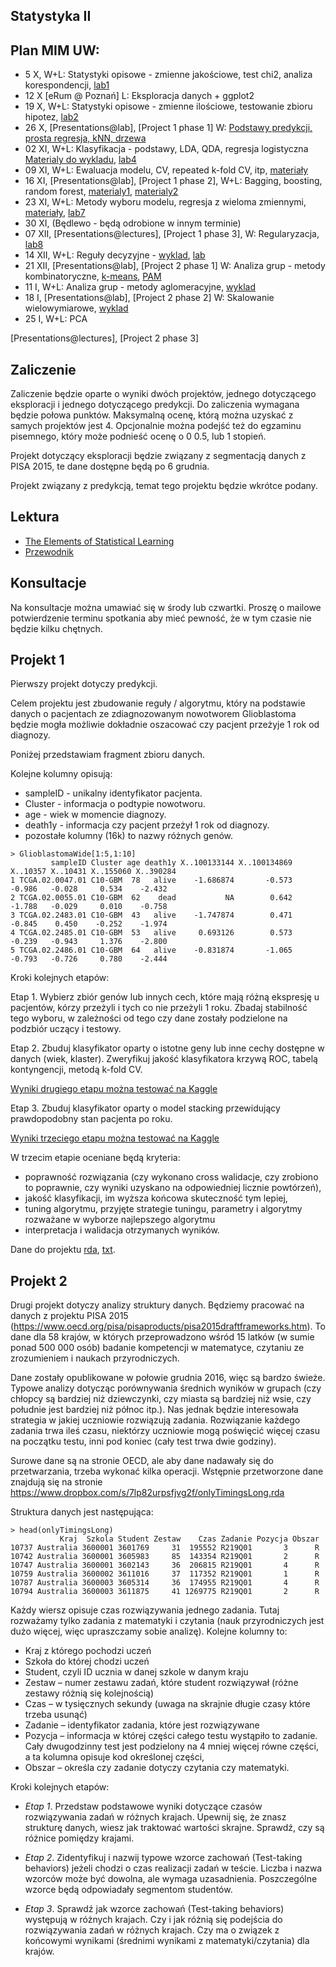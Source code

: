 Statystyka II
----------------

Plan MIM UW:
------------

* 5 X, W+L: Statystyki opisowe - zmienne jakościowe, test chi2, analiza korespondencji, [lab1](materialy/lab1.md)
* 12 X [eRum @ Poznań] L: Eksploracja danych + ggplot2
* 19 X, W+L: Statystyki opisowe - zmienne ilościowe, testowanie zbioru hipotez, [lab2](materialy/lab2.md)
* 26 X, [Presentations@lab], [Project 1 phase 1] W: [Podstawy predykcji, prosta regresja, kNN, drzewa](http://pbiecek.github.io/Przewodnik/Predykcja/drzewa_decyzyjne.html)
* 02 XI, W+L: Klasyfikacja - podstawy, LDA, QDA, regresja logistyczna [Materialy do wykladu](http://pbiecek.github.io/Przewodnik/Predykcja/predykcja.html),  [lab4](https://github.com/pbiecek/StatystykaII/blob/master/MIMUW_2017/materialy/lab3.md)
* 09 XI, W+L: Ewaluacja modelu, CV, repeated k-fold CV, itp, [materiały](http://pbiecek.github.io/Przewodnik/Predykcja/wybor_modelu.html)
* 16 XI, [Presentations@lab], [Project 1 phase 2], W+L: Bagging, boosting, random forest, [materialy1](http://pbiecek.github.io/Przewodnik/Predykcja/komitety.html), [materialy2](http://pbiecek.github.io/Przewodnik/Predykcja/ROC.html)
* 23 XI, W+L: Metody wyboru modelu, regresja z wieloma zmiennymi, [materiały](http://pbiecek.github.io/Przewodnik/Predykcja/regularyzacja.html), [lab7](https://github.com/pbiecek/StatystykaII/blob/master/MIMUW_2017/materialy/lab7.md)
* 30 XI, (Będlewo - będą odrobione w innym terminie)
* 07 XII, [Presentations@lectures], [Project 1 phase 3], W: Regularyzacja, [lab8](https://github.com/pbiecek/StatystykaII/blob/master/MIMUW_2017/materialy/lab8.md)
* 14 XII, W+L: Reguły decyzyjne - [wyklad](https://pbiecek.gitbooks.io/przewodnik/content/Analiza/beznadzoru/rules.html), [lab](https://github.com/pbiecek/StatystykaII/blob/master/MIMUW_2017/materialy/lab9.md)
* 21 XII, [Presentations@lab], [Project 2 phase 1] W: Analiza grup - metody kombinatoryczne, [k-means](https://pbiecek.gitbooks.io/przewodnik/content/Analiza/beznadzoru/kmeans.html), [PAM](https://pbiecek.gitbooks.io/przewodnik/content/Analiza/beznadzoru/pam.html)
* 11 I, W+L: Analiza grup - metody aglomeracyjne, [wyklad](https://pbiecek.gitbooks.io/przewodnik/content/Analiza/beznadzoru/agnes.html)
* 18 I, [Presentations@lab], [Project 2 phase 2] W: Skalowanie wielowymiarowe, [wyklad](https://pbiecek.gitbooks.io/przewodnik/content/Analiza/beznadzoru/mds.html)
* 25 I, W+L: PCA

[Presentations@lectures], [Project 2 phase 3] 

Zaliczenie
----------

Zaliczenie będzie oparte o wyniki dwóch projektów, jednego dotyczącego eksploracji i jednego dotyczącego predykcji.
Do zaliczenia wymagana będzie połowa punktów. Maksymalną ocenę, którą można uzyskać z samych projektów jest 4.
Opcjonalnie można podejść też do egzaminu pisemnego, który może podnieść ocenę o 0 0.5, lub 1 stopień.

Projekt dotyczący eksploracji będzie związany z segmentacją danych z PISA 2015, te dane dostępne będą po 6 grudnia.

Projekt związany z predykcją, temat tego projektu będzie wkrótce podany.

Lektura
-------

* [The Elements of Statistical Learning](http://statweb.stanford.edu/~tibs/ElemStatLearn/)
* [Przewodnik](http://pbiecek.github.io/Przewodnik/Analiza/analizadanych_z_programem_r_md.html)

Konsultacje
----------

Na konsultacje można umawiać się w środy lub czwartki. Proszę o mailowe potwierdzenie terminu spotkania aby mieć pewność, że w tym czasie nie będzie kilku chętnych.


Projekt 1
---------

Pierwszy projekt dotyczy predykcji.

Celem projektu jest zbudowanie reguły / algorytmu, który na podstawie danych o pacjentach ze zdiagnozowanym nowotworem Glioblastoma będzie mogła możliwie dokładnie oszacować czy pacjent przeżyje 1 rok od diagnozy.

Poniżej przedstawiam fragment zbioru danych. 

Kolejne kolumny opisują: 

- sampleID - unikalny identyfikator pacjenta.
- Cluster - informacja o podtypie nowotworu.
- age - wiek w momencie diagnozy.
- death1y - informacja czy pacjent przeżył 1 rok od diagnozy.
- pozostałe kolumny (16k) to nazwy różnych genów.

```
> GlioblastomaWide[1:5,1:10]
         sampleID Cluster age death1y X..100133144 X..100134869 X..10357 X..10431 X..155060 X..390284
1 TCGA.02.0047.01 C10-GBM  78   alive    -1.686874       -0.573   -0.986   -0.028     0.534    -2.432
2 TCGA.02.0055.01 C10-GBM  62    dead           NA        0.642   -1.788   -0.029     0.010    -0.758
3 TCGA.02.2483.01 C10-GBM  43   alive    -1.747874        0.471   -0.845    0.450    -0.252    -1.974
4 TCGA.02.2485.01 C10-GBM  53   alive     0.693126        0.573   -0.239   -0.943     1.376    -2.800
5 TCGA.02.2486.01 C10-GBM  64   alive    -0.831874       -1.065   -0.793   -0.726     0.780    -2.444
```
Kroki kolejnych etapów:

Etap 1. 
Wybierz zbiór genów lub innych cech, które mają różną ekspresję u pacjentów, kórzy przeżyli i tych co nie przeżyli 1 roku. Zbadaj stabilność tego wyboru, w zależności od tego czy dane zostały podzielone na podzbiór uczący i testowy.

Etap 2.
Zbuduj klasyfikator oparty o istotne geny lub inne cechy dostępne w danych (wiek, klaster). 
Zweryfikuj jakość klasyfikatora krzywą ROC, tabelą kontyngencji, metodą k-fold CV.

[Wyniki drugiego etapu można testować na Kaggle](https://inclass.kaggle.com/c/glioma-survival-predictions)

Etap 3.
Zbuduj klasyfikator oparty o model stacking przewidujący prawdopodobny stan pacjenta po roku.

[Wyniki trzeciego etapu można testować na Kaggle](https://inclass.kaggle.com/c/glioma-survival-predictions)

W trzecim etapie oceniane będą kryteria:

- poprawność rozwiązania (czy wykonano cross walidacje, czy zrobiono to poprawnie, czy wyniki uzyskano na odpowiedniej licznie powtórzeń),
- jakość klasyfikacji, im wyższa końcowa skuteczność tym lepiej,
- tuning algorytmu, przyjęte strategie tuningu, parametry i algorytmy rozważane w wyborze najlepszego algorytmu
- interpretacja i walidacja otrzymanych wyników.

Dane do projektu [rda](https://github.com/pbiecek/StatystykaII/blob/master/MIMUW_2017/materialy/GlioblastomaWide.rda), [txt](https://github.com/pbiecek/StatystykaII/blob/master/MIMUW_2017/materialy/GlioblastomaWide.txt).


Projekt 2
---------

Drugi projekt dotyczy analizy struktury danych. Będziemy pracować na danych z projektu PISA 2015 (https://www.oecd.org/pisa/pisaproducts/pisa2015draftframeworks.htm). To dane dla 58 krajów, w których przeprowadzono wśród 15 latków (w sumie ponad 500 000 osób) badanie kompetencji w matematyce, czytaniu ze zrozumieniem i naukach przyrodniczych.

Dane zostały opublikowane w połowie grudnia 2016, więc są bardzo świeże. Typowe analizy dotycząc porównywania średnich wyników w grupach (czy chłopcy są bardziej niż dziewczynki, czy miasta są bardziej niż wsie, czy południe jest bardziej niż północ itp.). Nas jednak będzie interesowała strategia w jakiej uczniowie rozwiązują zadania. Rozwiązanie każdego zadania trwa ileś czasu, niektórzy uczniowie mogą poświęcić więcej czasu na początku testu, inni pod koniec (cały test trwa dwie godziny). 

Surowe dane są na stronie OECD, ale aby dane nadawały się do przetwarzania, trzeba wykonać kilka operacji. Wstępnie przetworzone dane znajdują się na stronie https://www.dropbox.com/s/7lp82urpsfjvg2f/onlyTimingsLong.rda 

Struktura danych jest następująca:

```
> head(onlyTimingsLong)
           Kraj  Szkola Student Zestaw    Czas Zadanie Pozycja Obszar
10737 Australia 3600001 3601769     31  195552 R219Q01       3      R
10742 Australia 3600001 3605983     85  143354 R219Q01       2      R
10747 Australia 3600001 3602143     36  206815 R219Q01       4      R
10759 Australia 3600002 3611016     37  117352 R219Q01       1      R
10787 Australia 3600003 3605314     36  174955 R219Q01       4      R
10794 Australia 3600003 3611875     41 1269775 R219Q01       2      R
```

Każdy wiersz opisuje czas rozwiązywania jednego zadania. Tutaj rozważamy tylko zadania z matematyki i czytania (nauk przyrodniczych jest dużo więcej, więc upraszczamy sobie analizę). Kolejne kolumny to:

* Kraj z którego pochodzi uczeń
* Szkoła do której chodzi uczeń
* Student, czyli ID ucznia w danej szkole w danym kraju
* Zestaw – numer zestawu zadań, które student rozwiązywał (różne zestawy różnią się kolejnością)
* Czas – w tysięcznych sekundy (uwaga na skrajnie długie czasy które trzeba usunąć)
* Zadanie – identyfikator zadania, które jest rozwiązywane
* Pozycja – informacja w której części całego testu wystąpiło to zadanie. Cały dwugodzinny test jest podzielony na 4 mniej więcej równe części, a ta kolumna opisuje kod określonej części,
* Obszar – określa czy zadanie dotyczy czytania czy matematyki.

Kroki kolejnych etapów:

* *Etap 1*. Przedstaw podstawowe wyniki dotyczące czasów rozwiązywania zadań w różnych krajach. Upewnij się, że znasz strukturę danych, wiesz jak traktować wartości skrajne. Sprawdź, czy są różnice pomiędzy krajami.

* *Etap 2*. Zidentyfikuj i nazwij typowe wzorce zachowań (Test-taking behaviors) jeżeli chodzi o czas realizacji zadań w teście. Liczba i nazwa wzorców może być dowolna, ale wymaga uzasadnienia. Poszczególne wzorce będą odpowiadały segmentom studentów.

* *Etap 3*. Sprawdź jak wzorce zachowań (Test-taking behaviors) występują w różnych krajach. Czy i jak różnią się podejścia do rozwiązywania zadań w różnych krajach. Czy ma o związek z końcowymi wynikami (średnimi wynikami z matematyki/czytania) dla krajów.

